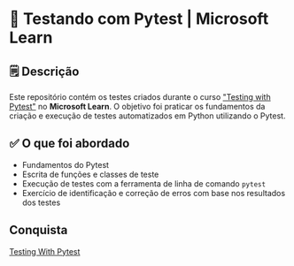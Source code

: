 # 🧪 Testando com Pytest | Microsoft Learn

## 🗒️ Descrição
Este repositório contém os testes criados durante o curso ["Testing with Pytest"](https://learn.microsoft.com/en-us/training/modules/test-python-with-pytest/) no **Microsoft Learn**. O objetivo foi praticar os fundamentos da criação e execução de testes automatizados em Python utilizando o Pytest.

## ✅ O que foi abordado

- Fundamentos do Pytest
- Escrita de funções e classes de teste
- Execução de testes com a ferramenta de linha de comando `pytest`
- Exercício de identificação e correção de erros com base nos resultados dos testes

## Conquista
[Testing With Pytest](https://learn.microsoft.com/api/achievements/share/en-us/SidneyRibeiroSperandio-4393/JU7XM89T?sharingId=599AD29DF2F5616)
